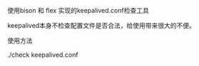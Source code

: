
使用bison 和 flex 实现的keepalived.conf检查工具

keepalived本身不检查配置文件是否合法，给使用带来很大的不便。

使用方法

./check keepalived.conf
